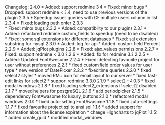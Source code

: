 Changelog:
  2.4.0
    * Added: support redmine 3.4
    * Fixed: minor bugs
    * Dropped: support redmine < 3.4, need to use previous versions of the plugin
  2.3.5
    * Speedup issues queries with CF multiple users column in list
  2.3.4
    * Fixed: loading path order
  2.3.3  
    * Fixed: minor bugs
  2.3.2
    * Added: compatibility to our plugins
  2.3.1
    * Added: refactored redmine custom_fields to speedup (need to be disabled)
    * Fixed: some sql extensions for different databases
    * Fixed: sql extension substring for mysql
  2.3.0
    * Added: log for api
    * Added: custom field Percent
  2.2.9
    * Added: jqPlot plugins
  2.2.8
    * Fixed: ajax_values permissions
  2.2.7
    * Fixed: support redmine < 3.0
  2.2.6
    * Added: fix for redmine 3.3
  2.2.5
    * Added: Updated FontAwesome
  2.2.4
    * Fixed: detecting favourite project for user without preferences
  2.2.3
    * fixed custom field order values for user type
    * new version of DatePicker
  2.2.2
    * fixed time queries
  2.2.0
    * fixed select2 styles
    * moved RM+ icon for email layout to our server
    * fixed fast-edit links for select2
    * support redmine 3.3.0
  2.1.9
    * select2 - 4.0.3
    * fixed modal windows
  2.1.8
    * fixed loading select2_extensions if select2 disabled
  2.1.7
    * moved helpers for postgreSQL
  2.1.6
    * add periodpicker
  2.1.5
    * dependency FontAwasome fot luxury_buttons
  2.1.0
    * refactored modal windows
  2.0.0
    * fixed auto-setting FontAwasome
  1.1.8
    * fixed auto-settings
  1.1.7
    * fixed favourite project sql to ansi sql
  1.1.6
    * added support for information about the license expiration
    * change Highcharts to jqPlot
  1.1.5:
    * added create_guid
    * modified modal_windows